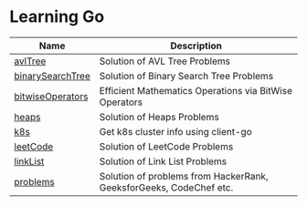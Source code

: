 # Learning Go

|  Name  | Description |
|  ----- | ----------- |
| [avlTree](https://github.com/iamniting/golang/tree/master/avlTree) | Solution of AVL Tree Problems |
| [binarySearchTree](https://github.com/iamniting/golang/tree/master/binarySearchTree) | Solution of Binary Search Tree Problems |
| [bitwiseOperators](https://github.com/iamniting/golang/tree/master/bitwiseOperators) | Efficient Mathematics Operations via BitWise Operators |
| [heaps](https://github.com/iamniting/golang/tree/master/heaps) | Solution of Heaps Problems |
| [k8s](https://github.com/iamniting/golang/tree/master/k8s) | Get k8s cluster info using client-go |
| [leetCode](https://github.com/iamniting/golang/tree/master/leetCode) | Solution of LeetCode Problems |
| [linkList](https://github.com/iamniting/golang/tree/master/linkList) | Solution of Link List Problems |
| [problems](https://github.com/iamniting/golang/tree/master/problems) | Solution of problems from HackerRank, GeeksforGeeks, CodeChef etc. |
